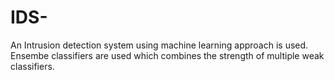 # IDS-
An Intrusion detection system using machine learning approach is used. Ensembe classifiers are used which combines the strength of multiple weak classifiers.
